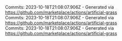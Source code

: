 Commits: 2023-10-18T21:08:07.906Z - Generated via https://github.com/marketplace/actions/artificial-grass
<br>
Commits: 2023-10-18T21:08:07.906Z - Generated via https://github.com/marketplace/actions/artificial-grass
<br>
Commits: 2023-10-18T21:08:07.906Z - Generated via https://github.com/marketplace/actions/artificial-grass
<br>
